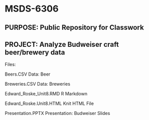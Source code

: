 # MSDS-6306
## PURPOSE: Public Repository for Classwork
## PROJECT: Analyze Budweiser craft beer/brewery data

Files:

Beers.CSV                Data: Beer

Breweries.CSV            Data: Breweries

Edward_Roske_Unit8.RMD   R Markdown

Edward_Roske.Unit8.HTML  Knit HTML File

Presentation.PPTX        Presentation: Budweiser Slides
